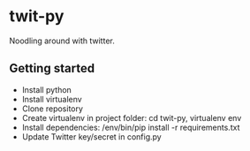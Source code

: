 twit-py
=======

Noodling around with twitter.

Getting started
---------------

* Install python
* Install virtualenv
* Clone repository
* Create virtualenv in project folder: cd twit-py, virtualenv env
* Install dependencies: /env/bin/pip install -r requirements.txt
* Update Twitter key/secret in config.py
